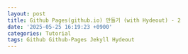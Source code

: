 ```yaml
---
layout: post
title: Github Pages(github.io) 만들기 (with Hydeout) - 2
date: '2025-05-25 16:19:23 +0900'
categories: Tutorial
tags: Github Github-Pages Jekyll Hydeout
---
```


